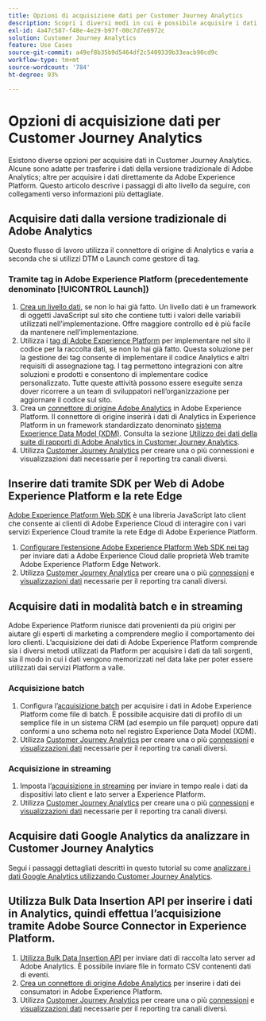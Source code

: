 ```yaml
---
title: Opzioni di acquisizione dati per Customer Journey Analytics
description: Scopri i diversi modi in cui è possibile acquisire i dati in Customer Journey Analytics
exl-id: 4a47c587-f48e-4e29-b97f-00c7d7e6972c
solution: Customer Journey Analytics
feature: Use Cases
source-git-commit: a49ef8b35b9d5464df2c5409339b33eacb90cd9c
workflow-type: tm+mt
source-wordcount: '784'
ht-degree: 93%

---
```


# Opzioni di acquisizione dati per Customer Journey Analytics

Esistono diverse opzioni per acquisire dati in Customer Journey Analytics. Alcune sono adatte per trasferire i dati della versione tradizionale di Adobe Analytics; altre per acquisire i dati direttamente da Adobe Experience Platform. Questo articolo descrive i passaggi di alto livello da seguire, con collegamenti verso informazioni più dettagliate.

## Acquisire dati dalla versione tradizionale di Adobe Analytics

Questo flusso di lavoro utilizza il connettore di origine di Analytics e varia a seconda che si utilizzi DTM o Launch come gestore di tag.

### Tramite tag in Adobe Experience Platform (precedentemente denominato [!UICONTROL Launch])

1. [Crea un livello dati](https://experienceleague.adobe.com/docs/analytics/implementation/prepare/data-layer.html?lang=it), se non lo hai già fatto. Un livello dati è un framework di oggetti JavaScript sul sito che contiene tutti i valori delle variabili utilizzati nell’implementazione. Offre maggiore controllo ed è più facile da mantenere nell’implementazione.
1. Utilizza i [tag di Adobe Experience Platform](https://experienceleague.adobe.com/docs/analytics/implementation/launch/overview.html?lang=it) per implementare nel sito il codice per la raccolta dati, se non lo hai già fatto. Questa soluzione per la gestione dei tag consente di implementare il codice Analytics e altri requisiti di assegnazione tag. I tag permettono integrazioni con altre soluzioni e prodotti e consentono di implementare codice personalizzato. Tutte queste attività possono essere eseguite senza dover ricorrere a un team di sviluppatori nell’organizzazione per aggiornare il codice sul sito.
1. Crea un [connettore di origine Adobe Analytics](https://experienceleague.adobe.com/docs/experience-platform/sources/ui-tutorials/create/adobe-applications/analytics.html?lang=it) in Adobe Experience Platform. Il connettore di origine inserirà i dati di Analytics in Experience Platform in un framework standardizzato denominato [sistema Experience Data Model (XDM)](https://experienceleague.adobe.com/docs/experience-platform/xdm/home.html?lang=it). Consulta la sezione [Utilizzo dei dati della suite di rapporti di Adobe Analytics in Customer Journey Analytics](/help/getting-started/aa-vs-cja/aa-data-in-cja.md).
1. Utilizza [Customer Journey Analytics](https://experienceleague.adobe.com/docs/analytics-platform/using/cja-overview/cja-getting-started.html?lang=it) per creare una o più connessioni e visualizzazioni dati necessarie per il reporting tra canali diversi.

## Inserire dati tramite SDK per Web di Adobe Experience Platform e la rete Edge

[Adobe Experience Platform Web SDK](https://experienceleague.adobe.com/docs/experience-platform/edge/home.html?lang=it) è una libreria JavaScript lato client che consente ai clienti di Adobe Experience Cloud di interagire con i vari servizi Experience Cloud tramite la rete Edge di Adobe Experience Platform.

1. [Configurare l’estensione Adobe Experience Platform Web SDK nei tag](https://experienceleague.adobe.com/docs/experience-platform/tags/extensions/adobe/sdk/overview.html?lang=it) per inviare dati a Adobe Experience Cloud dalle proprietà Web tramite Adobe Experience Platform Edge Network.
1. Utilizza [Customer Journey Analytics](https://experienceleague.adobe.com/docs/analytics-platform/using/cja-overview/cja-getting-started.html?lang=it) per creare una o più [connessioni](/help/connections/create-connection.md) e [visualizzazioni dati](/help/data-views/data-views.md) necessarie per il reporting tra canali diversi.

## Acquisire dati in modalità batch e in streaming

Adobe Experience Platform riunisce dati provenienti da più origini per aiutare gli esperti di marketing a comprendere meglio il comportamento dei loro clienti. L’acquisizione dei dati di Adobe Experience Platform comprende sia i diversi metodi utilizzati da Platform per acquisire i dati da tali sorgenti, sia il modo in cui i dati vengono memorizzati nel data lake per poter essere utilizzati dai servizi Platform a valle.

### Acquisizione batch

1. Configura l’[acquisizione batch](https://experienceleague.adobe.com/docs/experience-platform/ingestion/batch/overview.html?lang=it#batch) per acquisire i dati in Adobe Experience Platform come file di batch. È possibile acquisire dati di profilo di un semplice file in un sistema CRM (ad esempio un file parquet) oppure dati conformi a uno schema noto nel registro Experience Data Model (XDM).
1. Utilizza [Customer Journey Analytics](https://experienceleague.adobe.com/docs/analytics-platform/using/cja-overview/cja-getting-started.html?lang=it) per creare una o più [connessioni](/help/connections/create-connection.md) e [visualizzazioni dati](/help/data-views/data-views.md) necessarie per il reporting tra canali diversi.

### Acquisizione in streaming

1. Imposta l’[acquisizione in streaming](https://experienceleague.adobe.com/docs/experience-platform/ingestion/streaming/overview.html?lang=it#streaming) per inviare in tempo reale i dati da dispositivi lato client e lato server a Experience Platform.
1. Utilizza [Customer Journey Analytics](https://experienceleague.adobe.com/docs/analytics-platform/using/cja-overview/cja-getting-started.html?lang=it) per creare una o più [connessioni](/help/connections/create-connection.md) e [visualizzazioni dati](/help/data-views/data-views.md) necessarie per il reporting tra canali diversi.

## Acquisire dati Google Analytics da analizzare in Customer Journey Analytics

Segui i passaggi dettagliati descritti in questo tutorial su come [analizzare i dati Google Analytics utilizzando Customer Journey Analytics](https://experienceleague.adobe.com/docs/platform-learn/comprehensive-technical-tutorial-v22/module12/ex5.html?lang=it).

## Utilizza Bulk Data Insertion API per inserire i dati in Analytics, quindi effettua l’acquisizione tramite Adobe Source Connector in Experience Platform.

1. [Utilizza Bulk Data Insertion API](https://www.adobe.io/apis/experiencecloud/analytics/docs.html#!AdobeDocs/analytics-2.0-apis/master/bdia.md) per inviare dati di raccolta lato server ad Adobe Analytics. È possibile inviare file in formato CSV contenenti dati di eventi.
1. [Crea un connettore di origine Adobe Analytics](https://experienceleague.adobe.com/docs/experience-platform/sources/ui-tutorials/create/adobe-applications/analytics.html?lang=it) per inserire i dati dei consumatori in Adobe Experience Platform.
1. Utilizza [Customer Journey Analytics](https://experienceleague.adobe.com/docs/analytics-platform/using/cja-overview/cja-getting-started.html?lang=it) per creare una o più [connessioni](/help/connections/create-connection.md) e [visualizzazioni dati](/help/data-views/data-views.md) necessarie per il reporting tra canali diversi.
